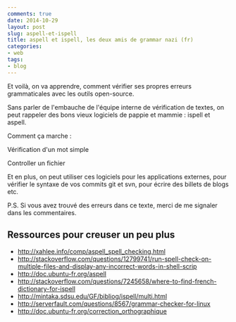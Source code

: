 ```yaml
---
comments: true
date: 2014-10-29
layout: post
slug: aspell-et-ispell
title: aspell et ispell, les deux amis de grammar nazi (fr)
categories:
- web
tags:
- blog
---
```


Et voilà, on va apprendre, comment vérifier ses propres erreurs grammaticales avec les outils open-source.

Sans parler de l'embauche de l'équipe interne de vérification de textes, on peut rappeler des bons vieux logiciels de pappie et mammie : ispell et aspell.

Comment ça marche :

Vérification d'un mot simple

Controller un fichier

Et en plus, on peut utiliser ces logiciels pour les applications externes, pour vérifier le syntaxe de vos commits git et svn, pour écrire des billets de blogs etc.

P.S. Si vous avez trouvé des erreurs dans ce texte, merci de me signaler dans les commentaires.

## Ressources pour creuser un peu plus

* http://xahlee.info/comp/aspell_spell_checking.html
* http://stackoverflow.com/questions/12799741/run-spell-check-on-multiple-files-and-display-any-incorrect-words-in-shell-scrip
* http://doc.ubuntu-fr.org/aspell
* http://stackoverflow.com/questions/7245658/where-to-find-french-dictionary-for-ispell
* http://mintaka.sdsu.edu/GF/bibliog/ispell/multi.html
* http://serverfault.com/questions/8567/grammar-checker-for-linux
* http://doc.ubuntu-fr.org/correction_orthographique
